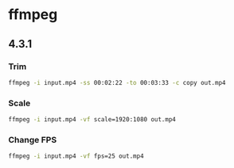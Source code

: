 # ffmpeg

## 4.3.1

### Trim

```bash
ffmpeg -i input.mp4 -ss 00:02:22 -to 00:03:33 -c copy out.mp4
```

### Scale

```bash
ffmpeg -i input.mp4 -vf scale=1920:1080 out.mp4
```

### Change FPS

```bash
ffmpeg -i input.mp4 -vf fps=25 out.mp4
```
